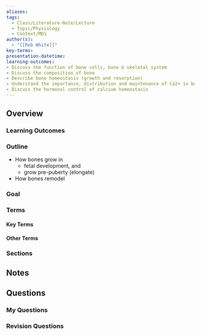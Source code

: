 ```yaml
---
aliases: 
tags:
  - Class/Literature-Note/Lecture
  - Topic/Physiology
  - Context/MD1
author(s):
  - "[[Rob White]]"
key-terms: 
presentation-datetime: 
learning-outcomes:
- Discuss the function of bone cells, bone & skeletal system
- Discuss the composition of bone
- Describe bone homeostasis (growth and resorption)
- Understand the importance, distribution and maintenance of Ca2+ in body
- Discuss the hormonal control of calcium homeostasis
---
```



## Overview
### Learning Outcomes

### Outline
- How bones grow in 
	- fetal development, and 
	- grow pre-puberty (elongate)
- How bones remodel

### Goal

### Terms
#### Key Terms

#### Other Terms

### Sections


## Notes


## Questions

### My Questions
### Revision Questions




